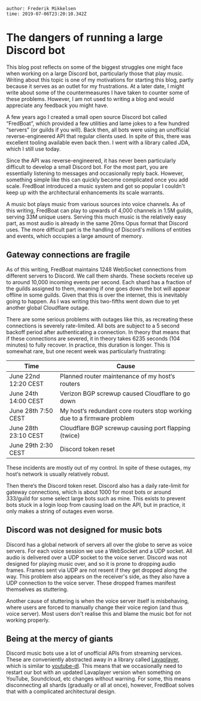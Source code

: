

```properties
author: Frederik Mikkelsen
time: 2019-07-06T23:20:10.342Z
```

# The dangers of running a large Discord bot

This blog post reflects on some of the biggest struggles one might face when working on a large Discord bot, particularly those that play music. Writing about this topic is one of my motivations for starting this blog, partly because it serves as an outlet for my frustrations. At a later date, I might write about some of the countermeasures I have taken to counter some of these problems. However, I am not used to writing a blog and would appreciate any feedback you might have.

A few years ago I created a small open source Discord bot called “FredBoat”, which provided a few utilities and lame jokes to a few hundred “servers” (or guilds if you will). Back then, all bots were using an unofficial reverse-engineered API that regular clients used. In spite of this, there was excellent tooling available even back then. I went with a library called JDA, which I still use today.

Since the API was reverse-engineered, it has never been particularly difficult to develop a small Discord bot. For the most part, you are essentially listening to messages and occasionally reply back. However, something simple like this can quickly become complicated once you add scale. FredBoat introduced a music system and got so popular I couldn't keep up with the architectural enhancements its scale warrants.

A music bot plays music from various sources into voice channels. As of this writing, FredBoat can play to upwards of 4,000 channels in 1.5M guilds, serving 33M unique users. Serving this much music is the relatively easy part, as most audio is already in the same 20ms Opus format that Discord uses. The more difficult part is the handling of Discord's millions of entities and events, which occupies a large amount of memory.

## Gateway connections are fragile

As of this writing, FredBoat maintains 1248 WebSocket connections from different servers to Discord. We call them shards. These sockets receive up to around 10,000 incoming events per second. Each shard has a fraction of the guilds assigned to them, meaning if one goes down the bot will appear offline in some guilds. Given that this is over the internet, this is inevitably going to happen. As I was writing this two-fifths went down due to yet another global Cloudflare outage.

There are some serious problems with outages like this, as recreating these connections is severely rate-limited. All bots are subject to a 5 second backoff period after authenticating a connection. In theory that means that if these connections are severed, it in theory takes 6235 seconds (104 minutes) to fully recover. In practice, this duration is longer. This is somewhat rare, but one recent week was particularly frustrating:

| Time                 | Cause                                                        |
| -------------------- | ------------------------------------------------------------ |
| June 22nd 12:20 CEST | Planned router maintenance of my host‘s routers              |
| June 24th 14:00 CEST | Verizon BGP screwup caused Cloudflare to go down             |
| June 28th 7:50 CEST  | My host‘s redundant core routers stop working due to a firmware problem |
| June 28th 23:10 CEST | Cloudflare BGP screwup causing port flapping (twice)         |
| June 29th 2:30 CEST  | Discord token reset                                          |

These incidents are mostly out of my control. In spite of these outages, my host‘s network is usually relatively robust.

Then there‘s the Discord token reset. Discord also has a daily rate-limit for gateway connections, which is about 1000 for most bots or around 333/guild for some select large bots such as mine. This exists to prevent bots stuck in a login loop from causing load on the API, but in practice, it only makes a string of outages even worse.

## Discord was not designed for music bots

Discord has a global network of servers all over the globe to serve as voice servers. For each voice session we use a WebSocket and a UDP socket. All audio is delivered over a UDP socket to the voice server. Discord was not designed for playing music over, and so it is prone to dropping audio frames. Frames sent via UDP are not resent if they get dropped along the way. This problem also appears on the receiver's side, as they also have a UDP connection to the voice server. These dropped frames manifest themselves as stuttering.

Another cause of stuttering is when the voice server itself is misbehaving, where users are forced to manually change their voice region (and thus voice server). Most users don't realise this and blame the music bot for not working properly.

## Being at the mercy of giants

Discord music bots use a lot of unofficial APIs from streaming services. These are conveniently abstracted away in a library called [Lavaplayer](https://github.com/sedmelluq/lavaplayer), which is similar to [youtube-dl](https://ytdl-org.github.io/youtube-dl/index.html). This means that we occasionally need to restart our bot with an updated Lavaplayer version when something on YouTube, Soundcloud, etc changes without warning. For some, this means disconnecting all shards (gradually or all at once), however, FredBoat solves that with a complicated architectural design.